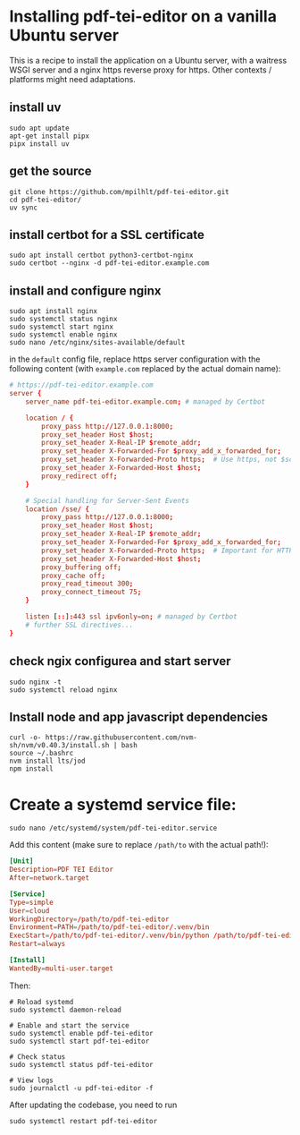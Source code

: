 # Installing pdf-tei-editor on a vanilla Ubuntu server

This is a recipe to install the application on a Ubuntu server, with a waitress WSGI server and a nginx https reverse proxy for https. Other contexts / platforms might need adaptations. 

## install uv
```shell
sudo apt update
apt-get install pipx
pipx install uv
```

## get the source
```shell
git clone https://github.com/mpilhlt/pdf-tei-editor.git
cd pdf-tei-editor/
uv sync
```

## install certbot for a SSL certificate
```shell
sudo apt install certbot python3-certbot-nginx
sudo certbot --nginx -d pdf-tei-editor.example.com
```

## install and configure nginx
```shell
sudo apt install nginx
sudo systemctl status nginx
sudo systemctl start nginx
sudo systemctl enable nginx
sudo nano /etc/nginx/sites-available/default
```

in the `default` config file, replace https server configuration with the following content (with `example.com` replaced by the actual domain name):

```conf
# https://pdf-tei-editor.example.com
server {
    server_name pdf-tei-editor.example.com; # managed by Certbot

    location / {
        proxy_pass http://127.0.0.1:8000;
        proxy_set_header Host $host;
        proxy_set_header X-Real-IP $remote_addr;
        proxy_set_header X-Forwarded-For $proxy_add_x_forwarded_for;
        proxy_set_header X-Forwarded-Proto https;  # Use https, not $scheme
        proxy_set_header X-Forwarded-Host $host;
        proxy_redirect off;
    }

    # Special handling for Server-Sent Events
    location /sse/ {
        proxy_pass http://127.0.0.1:8000;
        proxy_set_header Host $host;
        proxy_set_header X-Real-IP $remote_addr;
        proxy_set_header X-Forwarded-For $proxy_add_x_forwarded_for;
        proxy_set_header X-Forwarded-Proto https;  # Important for HTTPS
        proxy_set_header X-Forwarded-Host $host;
        proxy_buffering off;
        proxy_cache off;
        proxy_read_timeout 300;
        proxy_connect_timeout 75;
    }

    listen [::]:443 ssl ipv6only=on; # managed by Certbot
    # further SSL directives...
}
```

## check ngix configurea and start server
```shell
sudo nginx -t
sudo systemctl reload nginx
```

## Install node and app javascript dependencies

```shell
curl -o- https://raw.githubusercontent.com/nvm-sh/nvm/v0.40.3/install.sh | bash
source ~/.bashrc
nvm install lts/jod
npm install
``` 

# Create a systemd service file:

```shell
sudo nano /etc/systemd/system/pdf-tei-editor.service
```
  
Add this content (make sure to replace `/path/to` with the actual path!):

```conf
[Unit]
Description=PDF TEI Editor
After=network.target

[Service]
Type=simple
User=cloud
WorkingDirectory=/path/to/pdf-tei-editor
Environment=PATH=/path/to/pdf-tei-editor/.venv/bin
ExecStart=/path/to/pdf-tei-editor/.venv/bin/python /path/to/pdf-tei-editor/bin/start-prod
Restart=always

[Install]
WantedBy=multi-user.target
```

Then:
```shell
# Reload systemd
sudo systemctl daemon-reload

# Enable and start the service
sudo systemctl enable pdf-tei-editor
sudo systemctl start pdf-tei-editor

# Check status
sudo systemctl status pdf-tei-editor

# View logs
sudo journalctl -u pdf-tei-editor -f
```

After updating the codebase, you need to run 

```shell
sudo systemctl restart pdf-tei-editor
```